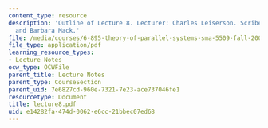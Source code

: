 ```yaml
---
content_type: resource
description: 'Outline of Lecture 8. Lecturer: Charles Leiserson. Scribe: Kevin Matulef
  and Barbara Mack.'
file: /media/courses/6-895-theory-of-parallel-systems-sma-5509-fall-2003/e14282fa474d0062e6cc21bbec07ed68_lecture8.pdf
file_type: application/pdf
learning_resource_types:
- Lecture Notes
ocw_type: OCWFile
parent_title: Lecture Notes
parent_type: CourseSection
parent_uid: 7e6827cd-960e-7321-7e23-ace737046fe1
resourcetype: Document
title: lecture8.pdf
uid: e14282fa-474d-0062-e6cc-21bbec07ed68
---
```

